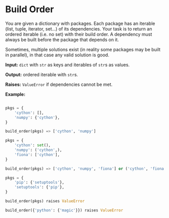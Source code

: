 # Build Order

You are given a dictionary with packages. Each package has an iterable (list, tuple, iterator, set...) of its dependencies. Your task is to return an ordered iterable (i.e. no set) with their build order. A dependency must always be built before the package that depends on it.

Sometimes, multiple solutions exist (in reality some packages may be built in parallel),
in that case any valid solution is good.

**Input:** `dict` with `str` as keys and iterables of `str`s as values.

**Output:** ordered iterable with `str`s.

**Raises:** `ValueError` if dependencies cannot be met.

**Example:**
```python

pkgs = {
    'cython': [],
    'numpy': {'cython'},
}

build_order(pkgs) => ['cython', 'numpy']
```

```python
pkgs = {
    'cython': set(),
    'numpy': ('cython',),
    'fiona': ['cython'],
}

build_order(pkgs) => ['cython', 'numpy', 'fiona'] or ('cython', 'fiona', 'numpy')
```

```python
pkgs = {
    'pip': {'setuptools'},
    'setuptools': {'pip'},
}

build_order(pkgs) raises ValueError
```

```python
build_order({'python': {'magic'}}) raises ValueError
```


